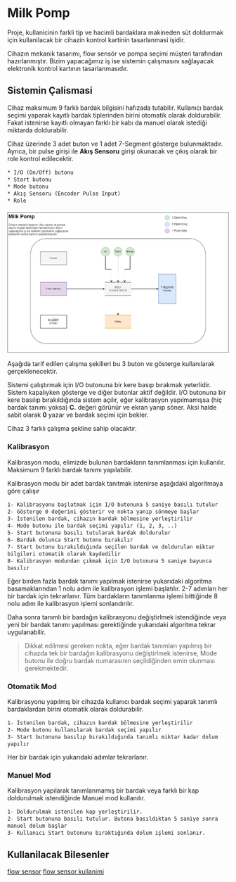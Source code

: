 # Milk Pomp
Proje, kullanicinin farkli tip ve hacimli bardaklara makineden süt doldurmak için kullanilacak bir cihazin kontrol kartinin tasarlanmasi işidir.

Cihazın mekanik tasarımı, flow sensör ve pompa seçimi müşteri tarafından hazırlanmıştır. Bizim yapacağımız iş ise sistemin çalışmasını sağlayacak elektronik kontrol kartının tasarlanmasıdır.

## Sistemin Çalismasi
Cihaz maksimum 9 farklı bardak bilgisini hafızada tutabilir. Kullanıcı bardak seçimi yaparak kayıtlı bardak tiplerinden birini otomatik olarak doldurabilir. Fakat istenirse kayıtlı olmayan farklı bir kabı da manuel olarak istediği miktarda doldurabilir.

Cihaz üzerinde 3 adet buton ve 1 adet 7-Segment gösterge bulunmaktadır. Ayrıca, bir pulse girişi ile **Akış Sensoru** girişi okunacak ve çıkış olarak bir role kontrol edilecektir.

	* I/O (On/Off) butonu
	* Start butonu
	* Mode butonu
	* Akış Sensoru (Encoder Pulse Input)
	* Role
	
![Block Diagram](docs/images/block_diagram.png)
	
Aşağıda tarif edilen çalışma şekilleri bu 3 buton ve gösterge kullanılarak gerçeklenecektir.

Sistemi çalıştırmak için I/O butonuna bir kere basıp bırakmak yeterlidir. Sistem kapalıyken gösterge ve diğer butonlar aktif değildir. I/O butonuna bir kere basılıp bırakıldığında sistem açılır, eğer kalibrasyon yapılmamışsa (hiç bardak tanımı yoksa) **C.** değeri görünür ve ekran yanıp söner. Aksi halde sabit olarak **0** yazar ve bardak seçimi için bekler.

Cihaz 3 farklı çalışma şekline sahip olacaktır.

### Kalibrasyon
Kalibrasyon modu, elimizde bulunan bardakların tanımlanması için kullanılır. Maksimum 9 farklı bardak tanımı yapılabilir.

Kalibrasyon modu bir adet bardak tanıtmak istenirse aşağıdaki algoritmaya göre çalışır

	1- Kalibrasyonu başlatmak için I/O butonuna 5 saniye basılı tutulur
	2- Gösterge 0 değerini gösterir ve nokta yanıp sönmeye başlar
	3- İstenilen bardak, cihazın bardak bölmesine yerleştirilir
	4- Mode butonu ile bardak seçimi yapılır (1, 2, 3, ..)
	5- Start butonuna basılı tutularak bardak doldurulur
	6- Bardak dolunca Start butonu bırakılır
	7- Start butonu bırakıldığında seçilen bardak ve doldurulan miktar bilgileri otomatik olarak kaydedilir
	8- Kalibrasyon modundan çıkmak için I/O butonuna 5 saniye bayunca basılır
	
Eğer birden fazla bardak tanımı yapılmak istenirse yukarıdaki algoritma basamaklarından 1 nolu adım ile kalibrasyon işlemi başlatılır. 2-7 adımları her bir bardak için tekrarlanır. Tüm bardakların tanımlanma işlemi bittiğinde 8 nolu adım ile kalibrasyon işlemi sonlandırılır.

Daha sonra tanımlı bir bardağın kalibrasyonu değiştirlmek istendiğinde veya yeni bir bardak tanımı yapılması gerektiğinde yukarıdaki algoritma tekrar uygulanabilir.

> Dikkat edilmesi gereken nokta, eğer bardak tanımları yapılmış bir cihazda tek bir bardağın kalibrasyonu değiştirlmek istenirse, Mode butonu ile doğru bardak numarasının seçildiğinden emin olunması gerekmektedir.

### Otomatik Mod
Kalibrasyonu yapılmış bir cihazda kullanıcı bardak seçimi yaparak tanımlı bardaklardan birini otomatik olarak doldurabilir.

	1- İstenilen bardak, cihazın bardak bölmesine yerleştirilir
	2- Mode butonu kullanılarak bardak seçimi yapılır
	3- Start butonuna basılıp bırakıldığında tanımlı miktar kadar dolum yapılır
	
Her bir bardak için yukarıdaki adımlar tekrarlanır.

### Manuel Mod
Kalibrasyon yapılarak tanımlanmamış bir bardak veya farklı bir kap doldurulmak istendiğinde Manuel mod kullanılır.

	1- Doldurulmak istenilen kap yerleştirilir.
	2- Start butonuna basılı tutulur. Butona basıldıktan 5 saniye sonra manuel dolum başlar
	3- Kullanıcı Start butonunu bıraktığında dolum işlemi sonlanır.

## Kullanilacak Bilesenler
[flow sensor](https://www.hepsiburada.com/fluidotech-kahve-makinasi-pompasi-rotary-pompa-pirinc-govdeli-p-HBV000007SB1Q)
[flow sensor kullanimi](https://how2electronics.com/iot-water-flow-meter-using-esp8266-water-flow-sensor/)